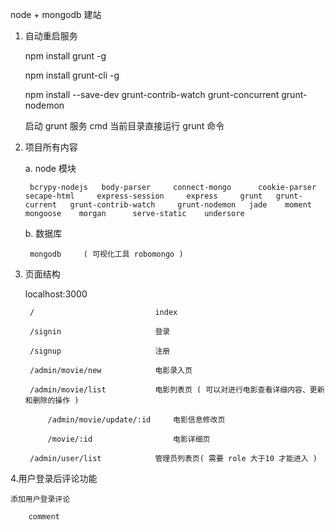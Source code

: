 node + mongodb 建站

1. 自动重启服务

    npm install grunt -g

    npm install grunt-cli -g

    npm install --save-dev grunt-contrib-watch grunt-concurrent grunt-nodemon

    启动 grunt 服务  cmd 当前目录直接运行 grunt 命令

2. 项目所有内容

    a. node 模块

        bcrypy-nodejs   body-parser     connect-mongo      cookie-parser    secape-html     express-session     express     grunt   grunt-current   grunt-contrib-watch     grunt-nodemon   jade    moment  mongoose    morgan      serve-static    undersore

    b. 数据库

        mongodb     ( 可视化工具 robomongo )

3. 页面结构

    localhost:3000

        /                           index

        /signin                     登录

        /signup                     注册

        /admin/movie/new            电影录入页

        /admin/movie/list           电影列表页 ( 可以对进行电影查看详细内容、更新和删除的操作 )

            /admin/movie/update/:id     电影信息修改页

            /movie/:id                  电影详细页

        /admin/user/list            管理员列表页( 需要 role 大于10 才能进入 )

4.用户登录后评论功能

    添加用户登录评论

        comment


